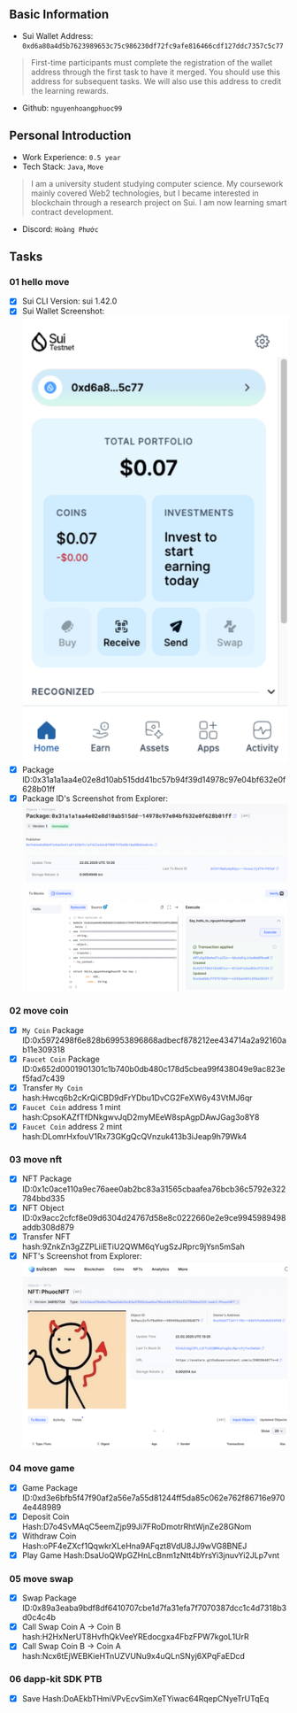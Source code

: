 ## Basic Information
- Sui Wallet Address: `0xd6a80a4d5b7623989653c75c986230df72fc9afe816466cdf127ddc7357c5c77`
> First-time participants must complete the registration of the wallet address through the first task to have it merged. You should use this address for subsequent tasks. We will also use this address to credit the learning rewards.
- Github: `nguyenhoangphuoc99`

## Personal Introduction
- Work Experience: `0.5 year`
- Tech Stack: `Java`, `Move`
> I am a university student studying computer science. My coursework mainly covered Web2 technologies, but I became interested in blockchain through a research project on Sui. I am now learning smart contract development.
- Discord: `Hoàng Phước`

## Tasks

### 01 hello move
- [x] Sui CLI Version: sui 1.42.0
- [x] Sui Wallet Screenshot: ![](images/sui_wallet.png)
- [x] Package ID:0x31a1a1aa4e02e8d10ab515dd41bc57b94f39d14978c97e04bf632e0f628b01ff
- [x] Package ID's Screenshot from Explorer: ![](images/packageid.png)

### 02 move coin
- [x] `My Coin` Package ID:0x5972498f6e828b69953896868adbecf878212ee434714a2a92160ab11e309318
- [x] `Faucet Coin` Package ID:0x652d0001901301c1b740b0db480c178d5cbea99f438049e9ac823ef5fad7c439
- [x] Transfer `My Coin` hash:Hwcq6b2cKrQiCBD9dFrYDbu1DvCG2FeXW6y43VtMJ6qr
- [x] `Faucet Coin` address 1 mint hash:CpsoKAZfTfDNkgwvJqD2myMEeW8spAgpDAwJGag3o8Y8
- [x] `Faucet Coin` address 2 mint hash:DLomrHxfouV1Rx73GKgQcQVnzuk413b3iJeap9h79Wk4

### 03 move nft
- [x] NFT Package ID:0x1c0ace110a9ec76aee0ab2bc83a31565cbaafea76bcb36c5792e322784bbd335
- [x] NFT Object ID:0x9acc2cfcf8e09d6304d24767d58e8c0222660e2e9ce9945989498addb308d879
- [x] Transfer NFT hash:9ZnkZn3gZZPLiiETiU2QWM6qYugSzJRprc9jYsn5mSah
- [x] NFT's Screenshot from Explorer: ![](images/nft.png)

### 04 move game
- [x] Game Package ID:0xd3e6bfb5f47f90af2a56e7a55d81244ff5da85c062e762f86716e9704e448989
- [x] Deposit Coin Hash:D7o4SvMAqC5eemZjp99Ji7FRoDmotrRhtWjnZe28GNom
- [x] Withdraw Coin Hash:oPF4eZXcf1QqwkrXLeHna9AFqzt8VdU8JJ9wVG8BNEJ
- [x] Play Game Hash:DsaUoQWpGZHnLcBnm1zNtt4bYrsYi3jnuvYi2JLp7vnt

### 05 move swap
- [x] Swap Package ID:0x89a3eaba9bdf8df6410707cbe1d7fa31efa7f7070387dcc1c4d7318b3d0c4c4b
- [x] Call Swap Coin A -> Coin B hash:H2HxNerUT8HvfhQkVeeYREdocgxa4FbzFPW7kgoL1UrR
- [x] Call Swap Coin B -> Coin A hash:Ncx6tEjWEBKieHTnUZVUNu9x4uQLnSNyj6XPqFaEDcd

### 06 dapp-kit SDK PTB
- [x] Save Hash:DoAEkbTHmiVPvEcvSimXeTYiwac64RqepCNyeTrUTqEq
